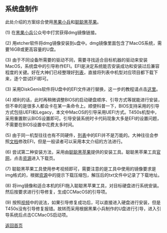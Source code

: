 ## 系统盘制作

此处介绍的方案综合使用[黑果小兵](https://mp.weixin.qq.com/s/4_djpn_u3_nmPvCMGHR-dw)和[聪聪黑苹果](https://www.bilibili.com/s/video/BV1iE41157Vd)。

(1) 在[黑果小兵](https://mp.weixin.qq.com/s/4_djpn_u3_nmPvCMGHR-dw)公众号中打赏获得dmg镜像链接。

(2) 用etcher软件将dmg镜像安装到u盘中。dmg镜像里面包含了MacOS系统，需要16GB或更高容量的U盘。

(3) 由于不同设备所需要的驱动不同，需要寻找适合目标机器的驱动来安装MacOS，系统盘中的引导称作EFI。EFI是决定系统能否安装成功和安装过后兼容程度的关键。好在大神们已经整理好[列表](https://blog.daliansky.net/Hackintosh-long-term-maintenance-model-checklist.html)，直接将列表中机型对应项目都下载下来，逐个尝试EFI即可。

(3) 采用DiskGenis软件将U盘中的EFI文件进行替换，这一步的教程请点击[这里](https://blog.csdn.net/weixin_39568597/article/details/112588714)。

(4) 顺利的话，此时再稍微调整BIOS的启动硬盘顺序、引导方式等就能进行安装，但不幸的是很多人都会卡在某一条命令上。顺便科普一下，BIOS支持采用的引导方式包括UEFI和Legacy，本文中MacOS的引导采用UEFI方式。T450s机型中，采用重置默认BIOS设置即可。引导安装系统时卡代码现象大多是EFI的设置问题，不需要在BIOS设置中花费太多时间。

(5) 由于同一机型往往也有不同硬件，[列表](https://blog.daliansky.net/Hackintosh-long-term-maintenance-model-checklist.html)中的EFI并不是万能的。大神往往会参照[文档](https://mp.weixin.qq.com/s/rvWIiXAhlo10IAs2MIm4Gg)修改EFI，但是一般读者可以采用本文介绍的方法进行。

(6) 尝试第二种安装方法，采用由[聪聪黑苹果](https://www.bilibili.com/s/video/BV1iE41157Vd)提供的安装工具。聪聪黑苹果工具[官网](http://ccmacos.cn/)，点击[资源](http://ccmacos.cn/#contact)进入下载页。

(7) 聪聪黑苹果工具使用参考视频即可，需要注意的是工具中使用的镜像要求是img格式的，根据[资源](http://ccmacos.cn/#contact)中的提示下载压缩包，解压后的txt文件中记录了下载地址。

(8) 将img镜像和适合本机的EFI拖入聪聪黑苹果工具，对目标硬盘进行系统安装。然后按要求进行引导修复，生成CCMacOS的引导项。 

(9) 按照[视频](https://www.bilibili.com/s/video/BV1iE41157Vd)中的说法，如果引导修复成功后，可以直接进入硬盘进行安装，但是T450s没有引导修复报错。故转而采用根据黑果小兵制作的U盘进行引导，进入引导系统后点击CCMacOS启动项。


[返回首页](https://github.com/WangJiuniu/Hackintosh-T450s)